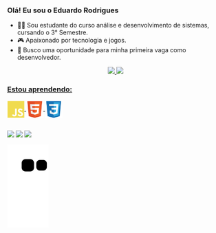 ### Olá! Eu sou o Eduardo Rodrigues


- 🧑‍💻 Sou estudante do curso análise e desenvolvimento de sistemas, cursando o 3° Semestre.
- 🎮 Apaixonado por tecnologia e jogos.
- 🤗 Busco uma oportunidade para minha primeira vaga como desenvolvedor.
<div align="center">
  <a href="https://github.com/eduardorodri">
  <img height="180em" src="https://github-readme-stats.vercel.app/api?username=eduardorodri&show_icons=true&theme=midnight-purple&include_all_commits=true&count_private=true"/>
  <img height="180em" src="https://github-readme-stats.vercel.app/api/top-langs/?username=eduardorodri&layout=compact&langs_count=7&theme=midnight-purple"/>
</div>

### Estou aprendendo:

  <img align="center" alt="Rafa-Js" height="40" width="40" src="https://raw.githubusercontent.com/devicons/devicon/master/icons/javascript/javascript-plain.svg">
  <img align="center" alt="Rafa-HTML" height="40" width="40" src="https://raw.githubusercontent.com/devicons/devicon/master/icons/html5/html5-original.svg">
  <img align="center" alt="Rafa-CSS" height="40" width="40" src="https://raw.githubusercontent.com/devicons/devicon/master/icons/css3/css3-original.svg">

 ##
 
 <div> 


  <a href="https://www.instagram.com/eduardorodr_/" target="_blank"><img src="https://img.shields.io/badge/-Instagram-%23E4405F?style=for-the-badge&logo=instagram&logoColor=white" target="_blank"></a>
  <a href = "mailto:eduardo-94rodrigues@outlook.com"><img src="https://img.shields.io/badge/-Email-%23333?style=for-the-badge&logo=gmail&logoColor=white" target="_blank"></a>
  <a href="https://www.linkedin.com/in/eduardo-rodrigues-19ba7b234/" target="_blank"><img src="https://img.shields.io/badge/-LinkedIn-%230077B5?style=for-the-badge&logo=linkedin&logoColor=white" target="_blank"></a> 
 
  ![Snake animation](https://github.com/eduardorodri/eduardorodri/blob/output/github-contribution-grid-snake.svg)
 
</div>


